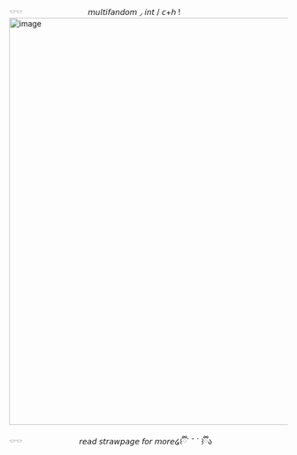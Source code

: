 𓎠𓎠 ︎ ︎ ︎ ︎ ︎ ︎ ︎ ︎ ︎ ︎ ︎ ︎︎︎ ︎ ︎ ︎ ︎ ︎ ︎ ︎ ︎ ︎ ︎ ︎ ︎ ︎ ︎ ︎ ︎ ︎ ︎𝘮𝘶𝘭𝘵𝘪𝘧𝘢𝘯𝘥𝘰𝘮 ◞ 𝘪𝘯𝘵 / 𝘤+𝘩 !
<img width="736" height="736" alt="image" src="https://github.com/user-attachments/assets/f83f5005-5e75-4c52-9ac6-1723817d719d" />
>
𓎠𓎠 ︎ ︎ ︎ ︎ ︎ ︎ ︎ ︎ ︎ ︎ ︎ ︎︎ ︎ ︎ ︎ ︎ ︎ ︎ ︎ ︎ ︎ ︎ ︎ ︎ ︎ ︎𝘳𝘦𝘢𝘥 𝘴𝘵𝘳𝘢𝘸𝘱𝘢𝘨𝘦 𝘧𝘰𝘳 𝘮𝘰𝘳𝘦໒꒰ྀི´ ˘ ` ꒱ྀིა 
